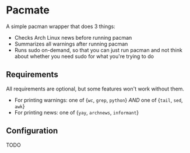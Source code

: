 # Pacmate

A simple pacman wrapper that does 3 things:

- Checks Arch Linux news before running pacman
- Summarizes all warnings after running pacman
- Runs sudo on-demand, so that you can just run pacman and not think about
  whether you need sudo for what you're trying to do

## Requirements

All requirements are optional, but some features won't work without them.

- For printing warnings: one of {`wc`, `grep`, `python`} *AND* one of {`tail`,
  `sed`, `awk`}
- For printing news: one of {`yay`, `archnews`, `informant`}

## Configuration

TODO
